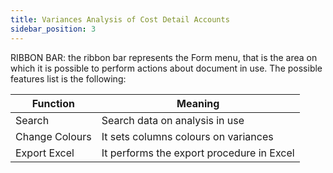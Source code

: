 ```yaml
---
title: Variances Analysis of Cost Detail Accounts
sidebar_position: 3
---
```


RIBBON BAR: the ribbon bar represents the Form menu, that is the area on which it is possible to perform actions about document in use. The possible features list is the following:



| Function | Meaning |
| --- | --- |
| Search | Search data on analysis in use |
| Change Colours | It sets columns colours on variances |
| Export Excel | It performs the export procedure in Excel |






